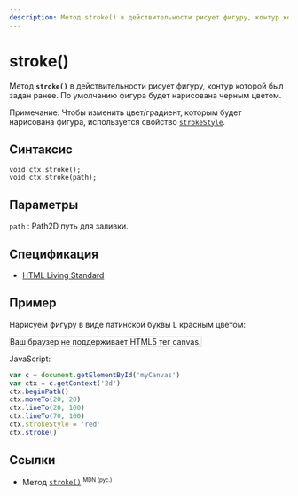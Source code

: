 ```yaml
---
description: Метод stroke() в действительности рисует фигуру, контур которой был задан ранее. По умолчанию фигура будет нарисована черным цветом
---
```


# stroke()

Метод **`stroke()`** в действительности рисует фигуру, контур которой был задан ранее. По умолчанию фигура будет нарисована черным цветом.

Примечание: Чтобы изменить цвет/градиент, которым будет нарисована фигура, используется свойство [`strokeStyle`](strokestyle.md).

## Синтаксис

```
void ctx.stroke();
void ctx.stroke(path);
```

## Параметры

`path`
: Path2D путь для заливки.

## Спецификация

- [HTML Living Standard](https://html.spec.whatwg.org/multipage/canvas.html#dom-context-2d-stroke)

## Пример

Нарисуем фигуру в виде латинской буквы L красным цветом:

<canvas id="myCanvas" width="300" height="150" style="border:1px solid #d3d3d3;background:#ffffff;">
Ваш браузер не поддерживает HTML5 тег canvas.
</canvas>
<script>
var c=document.getElementById("myCanvas");
var canvOK=1;
try {c.getContext("2d");}
catch (er) {canvOK=0;}
if (canvOK==1){
var ctx=c.getContext("2d");
ctx.beginPath();
ctx.moveTo(20,20);
ctx.lineTo(20,100);
ctx.lineTo(70,100);
ctx.strokeStyle="red";
ctx.stroke();}
</script>

JavaScript:

```js
var c = document.getElementById('myCanvas')
var ctx = c.getContext('2d')
ctx.beginPath()
ctx.moveTo(20, 20)
ctx.lineTo(20, 100)
ctx.lineTo(70, 100)
ctx.strokeStyle = 'red'
ctx.stroke()
```

## Ссылки

- Метод [`stroke()`](https://developer.mozilla.org/en-US/docs/Web/API/CanvasRenderingContext2D/stroke) <sup><small>MDN (рус.)</small></sup>
